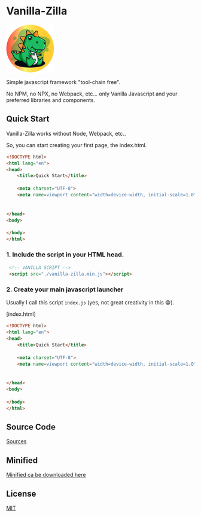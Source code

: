 # Vanilla-Zilla
![](./_media/icon-128.png)

Simple javascript framework "tool-chain free".

No NPM, no NPX, no Webpack, etc... only Vanilla Javascript and your preferred libraries and components.

## Quick Start

Vanilla-Zilla works without Node, Webpack, etc.. 

So, you can start creating your first page, the index.html.

```html
<!DOCTYPE html>
<html lang="en">
<head>
    <title>Quick Start</title>

    <meta charset="UTF-8">
    <meta name=viewport content="width=device-width, initial-scale=1.0">

    
</head>
<body>

</body>
</html>
```

### 1. Include the script in your HTML head.
```html
 <!-- VANILLA SCRIPT -->
 <script src="./vanilla-zilla.min.js"></script>
```

### 2. Create your main javascript launcher

Usually I call this script `index.js` (yes, not great creativity in this 😁).

[index.html]
```html
<!DOCTYPE html>
<html lang="en">
<head>
    <title>Quick Start</title>

    <meta charset="UTF-8">
    <meta name=viewport content="width=device-width, initial-scale=1.0">

    
</head>
<body>

</body>
</html>
```

## Source Code

[Sources](https://github.com/angelogeminiani/vanilla-zilla/blob/main/src/vanilla_zilla.js)

## Minified

[Minified ca be downloaded here](https://raw.githubusercontent.com/angelogeminiani/vanilla-zilla/main/build/vanilla_zilla.js)

## License

[MIT](./LICENSE)
